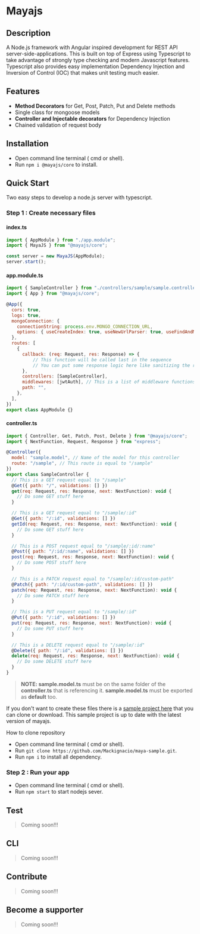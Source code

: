 # Mayajs

## Description

A Node.js framework with Angular inspired development for REST API server-side-applications. This is built on top of Express using Typescript to take advantage of strongly type checking and modern Javascript features. Typescript also provides easy implementation Dependency Injection and Inversion of Control (IOC) that makes unit testing much easier.

## Features

- **Method Decorators** for Get, Post, Patch, Put and Delete methods
- Single class for mongoose models
- **Controller and Injectable decorators** for Dependency Injection
- Chained validation of request body

## Installation

- Open command line terminal ( cmd or shell).
- Run `npm i @mayajs/core` to install.

## Quick Start

Two easy steps to develop a node.js server with typescript.

### Step 1 : Create necessary files

#### index.ts

```javascript
import { AppModule } from "./app.module";
import { MayaJS } from "@mayajs/core";

const server = new MayaJS(AppModule);
server.start();
```

#### app.module.ts

```javascript
import { SampleController } from "./controllers/sample/sample.controllers";
import { App } from "@mayajs/core";

@App({
  cors: true,
  logs: true,
  mongoConnection: {
    connectionString: process.env.MONGO_CONNECTION_URL,
    options: { useCreateIndex: true, useNewUrlParser: true, useFindAndModify: false },
  },
  routes: [
    {
      callback: (req: Request, res: Response) => {
          // This function will be called last in the sequence
          // You can put some response logic here like sanitizing the response and etc.
      },
      controllers: [SampleController],
      middlewares: [jwtAuth], // This is a list of middleware functions
      path: "",
    },
  ],
})
export class AppModule {}
```

#### controller.ts

```javascript
import { Controller, Get, Patch, Post, Delete } from "@mayajs/core";
import { NextFunction, Request, Response } from "express";

@Controller({
  model: "sample.model", // Name of the model for this controller
  route: "/sample", // This route is equal to "/sample"
})
export class SampleController {
  // This is a GET request equal to "/sample"
  @Get({ path: "/", validations: [] })
  get(req: Request, res: Response, next: NextFunction): void {
    // Do some GET stuff here
  }

  // This is a GET request equal to "/sample/:id"
  @Get({ path: "/:id", validations: [] })
  getId(req: Request, res: Response, next: NextFunction): void {
    // Do some GET stuff here
  }

  // This is a POST request equal to "/sample/:id/:name"
  @Post({ path: "/:id/:name", validations: [] })
  post(req: Request, res: Response, next: NextFunction): void {
    // Do some POST stuff here
  }

  // This is a PATCH request equal to "/sample/:id/custom-path"
  @Patch({ path: "/:id/custom-path", validations: [] })
  patch(req: Request, res: Response, next: NextFunction): void {
    // Do some PATCH stuff here
  }

  // This is a PUT request equal to "/sample/:id"
  @Put({ path: "/:id", validations: [] })
  put(req: Request, res: Response, next: NextFunction): void {
    // Do some PUT stuff here
  }

  // This is a DELETE request equal to "/sample/:id"
  @Delete({ path: "/:id", validations: [] })
  delete(req: Request, res: Response, next: NextFunction): void {
    // Do some DELETE stuff here
  }
}
```

> **NOTE: sample.model.ts** must be on the same folder of the **controller.ts** that is referencing it.
> **sample.model.ts** must be exported as **default** too.

If you don't want to create these files there is a [sample project here](https://github.com/Mackignacio/maya-sample.git) that you can clone or download. This sample project is up to date with the latest version of mayajs.

How to clone repository

- Open command line terminal ( cmd or shell).
- Run `git clone https://github.com/Mackignacio/maya-sample.git`.
- Run `npm i` to install all dependency.

### Step 2 : Run your app

- Open command line terminal ( cmd or shell).
- Run `npm start` to start nodejs sever.

## Test

> Coming soon!!!

## CLI

> Coming soon!!!

## Contribute

> Coming soon!!!

## Become a supporter

> Coming soon!!!
